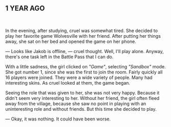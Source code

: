 ## 1 YEAR AGO

<br>

In the evening, after studying, cruel was somewhat tired. She decided to play her favorite game Wolvesville with her friend. After putting her things away, she sat on her bed and opened the game on her phone.

— Looks like Jakob is offline, — cruel thought. Well, I'll play alone. Anyway, there's one task left in the Battle Pass that I can do.

With a little sadness, the girl clicked on *"Game"*, selecting *"Sandbox"* mode. She got number 1, since she was the first to join the room. Fairly quickly all 16 players were joined. They were a wide variety of people. Many had interesting skins. As cruel looked at them, the game began.

Seeing the role that was given to her, she was not very happy. Because it didn't seem very interesting to her. Without her friend, the girl often fleed away from the village, because she saw no point in playing with an uninteresting role and without friends. But this time she decided to play.

— Okay, it was nothing. It could have been worse.
